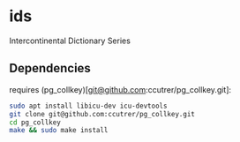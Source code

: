 ids
===

Intercontinental Dictionary Series

Dependencies
------------

requires (pg_collkey)[git@github.com:ccutrer/pg_collkey.git]:

```sh
sudo apt install libicu-dev icu-devtools
git clone git@github.com:ccutrer/pg_collkey.git
cd pg_collkey
make && sudo make install
```
